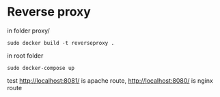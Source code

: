 # Reverse proxy

in folder proxy/

`sudo docker build -t reverseproxy .`

in root folder

`sudo docker-compose up`

test <http://localhost:8081/> is apache route, <http://localhost:8080/> is nginx route


